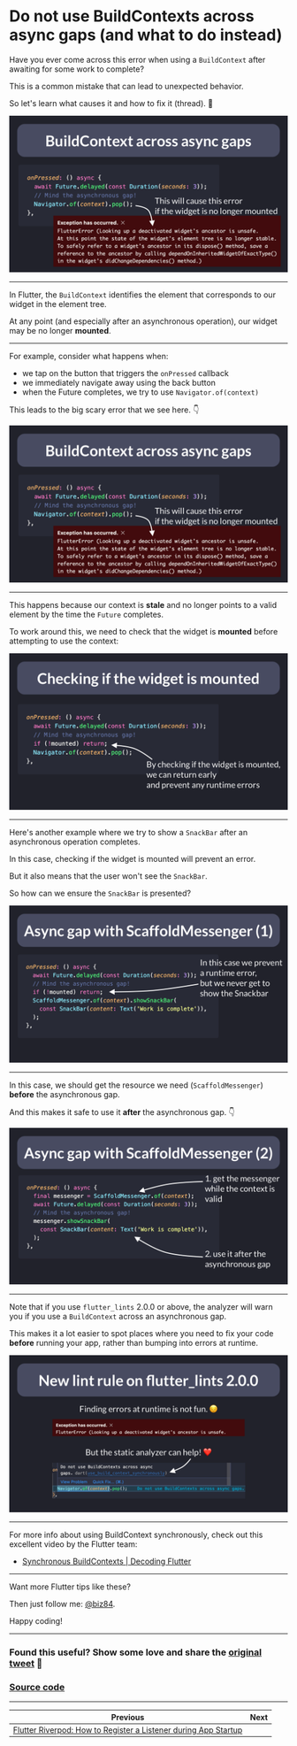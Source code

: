 # Do not use BuildContexts across async gaps (and what to do instead)

Have you ever come across this error when using a `BuildContext` after awaiting for some work to complete?

This is a common mistake that can lead to unexpected behavior.

So let's learn what causes it and how to fix it (thread). 🧵

![](060.1-build-context-navigator.png)

---

In Flutter, the `BuildContext` identifies the element that corresponds to our widget in the element tree.

At any point (and especially after an asynchronous operation), our widget may be no longer **mounted**.

---

For example, consider what happens when:

- we tap on the button that triggers the `onPressed` callback
- we immediately navigate away using the back button
- when the Future completes, we try to use `Navigator.of(context)`

This leads to the big scary error that we see here. 👇

![](060.1-build-context-navigator.png)

---

This happens because our context is **stale** and no longer points to a valid element by the time the `Future` completes.

To work around this, we need to check that the widget is **mounted** before attempting to use the context:

![](060.2-check-widget-mounted.png)

----

Here's another example where we try to show a `SnackBar` after an asynchronous operation completes.

In this case, checking if the widget is mounted will prevent an error.

But it also means that the user won't see the `SnackBar`.

So how can we ensure the `SnackBar` is presented?

![](060.3-async-gap-scaffold-messenger.png)

----

In this case, we should get the resource we need (`ScaffoldMessenger`) **before** the asynchronous gap.

And this makes it safe to use it **after** the asynchronous gap. 👇

![](060.4-async-gap-scaffold-messenger-fix.png)

---

Note that if you use `flutter_lints` 2.0.0 or above, the analyzer will warn you if you use a `BuildContext` across an asynchronous gap.

This makes it a lot easier to spot places where you need to fix your code **before** running your app, rather than bumping into errors at runtime.

![](060.5-flutter-lint-rule.png)

---

For more info about using BuildContext synchronously, check out this excellent video by the Flutter team:

- [Synchronous BuildContexts | Decoding Flutter](https://youtu.be/bzWaMpD1LHY)

---

Want more Flutter tips like these?

Then just follow me: [@biz84](https://twitter.com/biz84).

Happy coding!

---

### Found this useful? Show some love and share the [original tweet](https://twitter.com/biz84/status/1547224363568619522) 🙏

### [Source code](main.dart)

---

| Previous | Next |
| -------- | ---- |
| [Flutter Riverpod: How to Register a Listener during App Startup](../0059-register-listener-riverpod/index.md) |  |